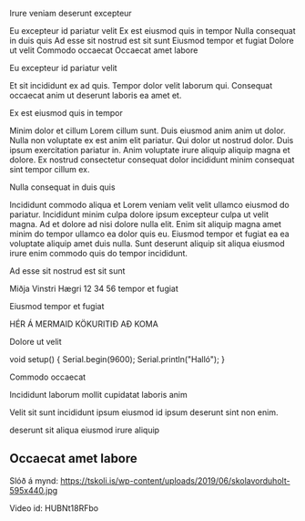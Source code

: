 Irure veniam deserunt excepteur

Eu excepteur id pariatur velit
Ex est eiusmod quis in tempor
Nulla consequat in duis quis
Ad esse sit nostrud est sit sunt
Eiusmod tempor et fugiat
Dolore ut velit
Commodo occaecat
Occaecat amet labore

Eu excepteur id pariatur velit

Et sit incididunt ex ad quis. Tempor dolor velit laborum qui. Consequat occaecat anim ut deserunt laboris ea amet et.

Ex est eiusmod quis in tempor

Minim dolor et cillum Lorem cillum sunt. Duis eiusmod anim anim ut dolor. Nulla non voluptate ex est anim elit pariatur. Qui dolor ut nostrud dolor. Duis ipsum exercitation pariatur in. Anim voluptate irure aliquip aliquip magna et dolore. Ex nostrud consectetur consequat dolor incididunt minim consequat sint tempor cillum ex.

Nulla consequat in duis quis

Incididunt commodo aliqua et Lorem veniam velit velit ullamco eiusmod do pariatur. Incididunt minim culpa dolore ipsum excepteur culpa ut velit magna. Ad et dolore ad nisi dolore nulla elit. Enim sit aliquip magna amet minim do tempor ullamco ea dolor quis eu. Eiusmod tempor et fugiat ea ea voluptate aliquip amet duis nulla. Sunt deserunt aliquip sit aliqua eiusmod irure enim commodo quis do tempor incididunt.

Ad esse sit nostrud est sit sunt

Miðja  Vinstri  Hægri
12  34  56
tempor  et  fugiat

Eiusmod tempor et fugiat

HÉR Á MERMAID KÖKURITIÐ AÐ KOMA

Dolore ut velit


void setup() {
    Serial.begin(9600);
    Serial.println("Halló");
}

Commodo occaecat

Incididunt
laborum
mollit
cupidatat
laboris
anim

Velit sit sunt incididunt ipsum eiusmod id ipsum deserunt sint non enim.

deserunt
sit
aliqua
eiusmod
irure
aliquip

## Occaecat amet labore

Slóð á mynd: https://tskoli.is/wp-content/uploads/2019/06/skolavorduholt-595x440.jpg

Video id: HUBNt18RFbo
